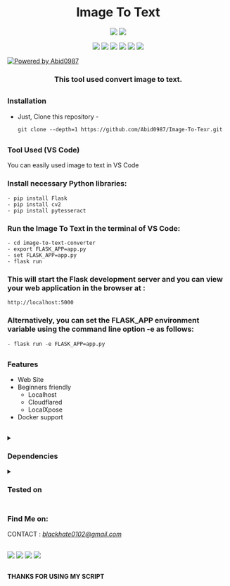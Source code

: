 <h1 align="center">Image To Text</h1>

<p align="center">
  <img src="https://img.shields.io/badge/Version-1.0-green?style=for-the-badge">
  <img src="https://img.shields.io/github/license/htr-tech/zphisher?style=for-the-badge">

  
</p>

<p align="center">
  
  
  <img src="https://img.shields.io/badge/Author-Abid0987-blue?style=flat-square">
  <img src="https://img.shields.io/badge/Open%20Source-Yes-darkgreen?style=flat-square">
  <img src="https://img.shields.io/badge/Maintained%3F-Yes-lightblue?style=flat-square">
  <img src="https://img.shields.io/badge/Written%20In-HTML-lightred?style=flat-square">
  <img src="https://img.shields.io/badge/Code%20In-Python-darkcyan?style=flat-square">
  <img src="https://hits.seeyoufarm.com/api/count/incr/badge.svg?url=https%3A%2F%2Fgithub.com%2Fhtr-tech%2Fzphisher&title=Visitors&edge_flat=false"/>
  

  
[![Powered by Abid0987](https://img.shields.io/badge/powered%20by-Abid0987-orange.svg?style=flat&colorA=E1523D&colorB=007D8A)](https://github.com/Abid0987)
</p>

<h3 align="center">This tool used convert image to text.</h3>

##

### Installation

- Just, Clone this repository -
  ```
  git clone --depth=1 https://github.com/Abid0987/Image-To-Texr.git
  ```


##

### Tool Used (VS Code)
You can easily used image to text in VS Code 

### Install necessary Python libraries:
```
- pip install Flask
- pip install cv2
- pip install pytesseract
```
### Run the Image To Text in the terminal of VS Code:
```
- cd image-to-text-converter
- export FLASK_APP=app.py
- set FLASK_APP=app.py
- flask run
```
### This will start the Flask development server and you can view your web application in the browser at :
``` 
http://localhost:5000
```



### Alternatively, you can set the FLASK_APP environment variable using the command line option -e as follows:
```
- flask run -e FLASK_APP=app.py
```

##

### Features

- Web Site 
- Beginners friendly
  - Localhost
  - Cloudflared
  - LocalXpose 
- Docker support


##

<details>
  <summary><h3>Dependencies</h3></summary>

<b>Image To Text</b> requires following programs to run properly - 
- `flask`
- `cv2`
- `numpy`
- `python3`
- `html`


</details>

<details>
  <summary><h3>Tested on</h3></summary>

- **Web Host**
- **Local Host**
- **VS Code**
</details>

##

### Find Me on:

CONTACT : <i>blackhate0102@gmail.com</i>  <br> <br>

<p align="left">
  <a href="https://github.com/Abid0987" target="_blank"><img src="https://img.shields.io/badge/Github-blue?style=for-the-badge&logo=github"></a>
  <a href="https://www.hackerrank.com/mdabid224499" target="_blank"><img src="https://img.shields.io/badge/hackerrank-black?style=for-the-badge&logo=hackerrank"></a>
  <a href="https://leetcode.com/black_hate/" target="_blank"><img src="https://img.shields.io/badge/leetcode-black?style=for-the-badge&logo=leetcode"></a>
  <a href="https://www.linkedin.com/in/abid-hasan-99345b26a/" target="_blank"><img src="https://img.shields.io/badge/linkedin-blue?style=for-the-badge&logo=linkedin"></a>
</p>

##

#### THANKS FOR USING MY SCRIPT
